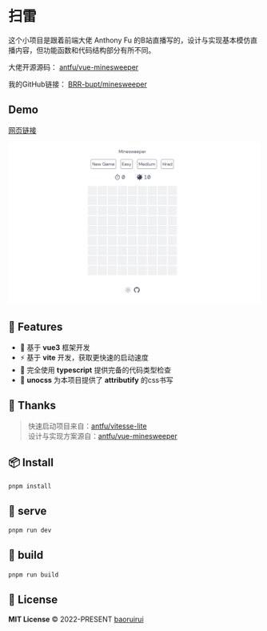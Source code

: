 # 扫雷
这个小项目是跟着前端大佬 Anthony Fu 的B站直播写的，设计与实现基本模仿直播内容，但功能函数和代码结构部分有所不同。

大佬开源源码： [antfu/vue-minesweeper](https://github.com/antfu/vue-minesweeper)

我的GitHub链接： [BRR-bupt/minesweeper](https://github.com/BRR-bupt/minesweeper)

## Demo
[网页链接](https://mineswepper.netlify.app/)

![首页截图](../asset/minesweeper.png)


## 🚀 Features

- 🎪 基于 **vue3** 框架开发
- ⚡ 基于 **vite** 开发，获取更快速的启动速度
- 🦾 完全使用 **typescript** 提供完备的代码类型检查
- 🔋 **unocss** 为本项目提供了 **attributify** 的css书写

## 🌸 Thanks
> 快速启动项目来自：[antfu/vitesse-lite](https://github.com/antfu/vitesse-lite)  
> 设计与实现方案源自：[antfu/vue-minesweeper](https://github.com/antfu/vue-minesweeper)

## 📦 Install
```bash
pnpm install
```

## 🦄  serve
```bash
pnpm run dev
```

## 🧱  build
```bash
pnpm run build
```

## 📄 License

**MIT License** © 2022-PRESENT [baoruirui](https://github.com/BRR-bupt)